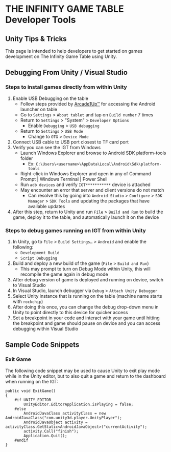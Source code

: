 # THE INFINITY GAME TABLE Developer Tools

## Unity Tips & Tricks

This page is intended to help developers to get started on games development on The Infinity Game Table using Unity.

## Debugging From Unity / Visual Studio

### Steps to install games directly from within Unity

1. Enable USB Debugging on the table
   - Follow steps provided by <a href="https://arcade1up.com/">Arcade1Up™</a> for accessing the Android launcher on table
   - Go to `Settings` > `About tablet` and tap on `Build number` 7 times
   - Return to `Settings` > "System" > `Developer Options`
     - Enable `Debugging` > `USB debugging`
   - Return to `Settings` > `USB Mode`
     - Change to `OTG` > `Device Mode`
2. Connect USB cable to USB port closest to TF card port
3. Verify you can see the IGT from Windows
   - Launch Windows Explorer and browse to Android SDK platform-tools folder
     - Ex: `C:\Users\<username>\AppData\Local\Android\Sdk\platform-tools`
   - Right-click in Windows Explorer and open in any of Command Prompt | Windows Terminal | Power Shell
   - Run `adb devices` and verify `IGT***********` device is attached
   - May encounter an error that server and client versions do not match
     - Can resolve this by going into `Android Studio` > `Configure` > `SDK Manager` > `SDK Tools` and updating the packages that have available updates
4. After this step, return to Unity and run `File` > `Build and Run` to build the game, deploy it to the table, and automatically launch it on the device

### Steps to debug games running on IGT from within Unity

1. In Unity, go to `File` > `Build Settings…` > `Android` and enable the following:
   - `Development Build`
   - `Script Debugging`
2. Build and deploy a new build of the game (`File` > `Build and Run`)
   - This may prompt to turn on Debug Mode within Unity, this will recompile the game again in debug mode
3. After debug version of game is deployed and running on device, switch to Visual Studio
4. In Visual Studio, launch debugger via `Debug` > `Attach Unity Debugger`
5. Select Unity instance that is running on the table (machine name starts with `rockchip`)
6. After doing this once, you can change the debug drop-down menu in Unity to point directly to this device for quicker access
7. Set a breakpoint in your code and interact with your game until hitting the breakpoint and game should pause on device and you can access debugging within Visual Studio

## Sample Code Snippets

### Exit Game

The following code snippet may be used to cause Unity to exit play mode while in the Unity editor, but to also quit a game and return to the dashboard when running on the IGT:

```
public void ExitGame()
{
    #if UNITY_EDITOR
        UnityEditor.EditorApplication.isPlaying = false;
    #else
        AndroidJavaClass activityClass = new AndroidJavaClass("com.unity3d.player.UnityPlayer");
        AndroidJavaObject activity = activityClass.GetStatic<AndroidJavaObject>("currentActivity");
        activity.Call("finish");
        Application.Quit();
    #endif
}
```
